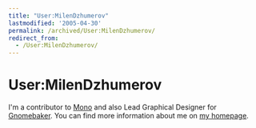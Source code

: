 ```yaml
---
title: "User:MilenDzhumerov"
lastmodified: '2005-04-30'
permalink: /archived/User:MilenDzhumerov/
redirect_from:
  - /User:MilenDzhumerov/
---
```


User:MilenDzhumerov
===================

I'm a contributor to [Mono](http://www.go-mono.com/) and also Lead Graphical Designer for [Gnomebaker](http://gnomebaker.sf.net/). You can find more information about me on [my homepage](http://1nsp1r3d.co.uk).

